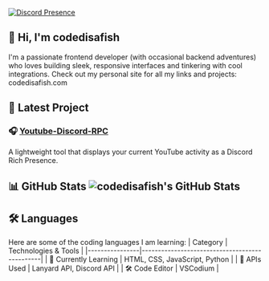[![Discord Presence](https://lanyard.cnrad.dev/api/1375894187152642088?showDisplayName=true)](https://discord.com/users/1375894187152642088)

## 👋 Hi, I'm codedisafish
I'm a passionate frontend developer (with occasional backend adventures) who loves building sleek, responsive interfaces and tinkering with cool integrations. Check out my personal site for all my links and projects: codedisafish.com

## 🚀 Latest Project
### 🎧 [Youtube-Discord-RPC](https://github.com/codedisafish/Youtube-Discord-RPC)
A lightweight tool that displays your current YouTube activity as a Discord Rich Presence. 

## 📊 GitHub Stats ![codedisafish's GitHub Stats](https://github-readme-stats.vercel.app/api?username=codedisafish&show_icons=true&theme=tokyonight)

## 🛠️ Languages
Here are some of the coding languages I am learning:
| Category        | Technologies & Tools                          |
|----------------|-----------------------------------------------|
| 🌱 Currently Learning | HTML, CSS, JavaScript, Python               |
| 🔌 APIs Used     | Lanyard API, Discord API                     |
| 🛠️ Code Editor   | VSCodium                                      |
